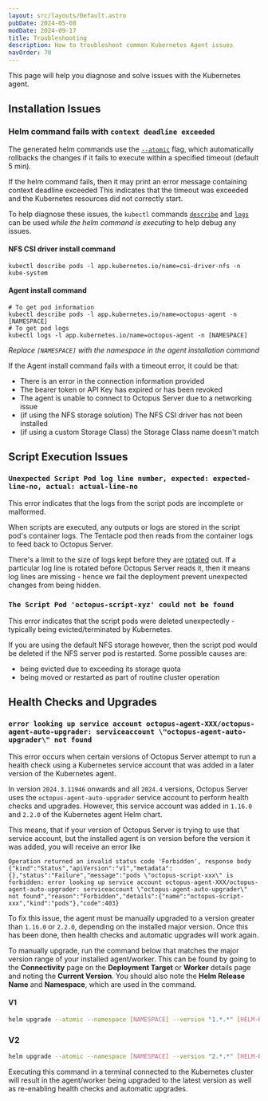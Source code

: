 ```yaml
---
layout: src/layouts/Default.astro
pubDate: 2024-05-08
modDate: 2024-09-17
title: Troubleshooting
description: How to troubleshoot common Kubernetes Agent issues
navOrder: 70
---
```


This page will help you diagnose and solve issues with the Kubernetes agent.

## Installation Issues

### Helm command fails with `context deadline exceeded`

The generated helm commands use the [`--atomic`](https://helm.sh/docs/helm/helm_upgrade/#options) flag, which automatically rollbacks the changes if it fails to execute within a specified timeout (default 5 min).

If the helm command fails, then it may print an error message containing context deadline exceeded
This indicates that the timeout was exceeded and the Kubernetes resources did not correctly start.

To help diagnose these issues, the `kubectl` commands [`describe`](https://kubernetes.io/docs/reference/kubectl/generated/kubectl_describe/) and [`logs`](https://kubernetes.io/docs/reference/kubectl/generated/kubectl_logs/) can be used _while the helm command is executing_ to help debug any issues.

#### NFS CSI driver install command

```
kubectl describe pods -l app.kubernetes.io/name=csi-driver-nfs -n kube-system
```

#### Agent install command

```
# To get pod information
kubectl describe pods -l app.kubernetes.io/name=octopus-agent -n [NAMESPACE]
# To get pod logs
kubectl logs -l app.kubernetes.io/name=octopus-agent -n [NAMESPACE]
```
_Replace `[NAMESPACE]` with the namespace in the agent installation command_

If the Agent install command fails with a timeout error, it could be that:

- There is an error in the connection information provided
- The bearer token or API Key has expired or has been revoked
- The agent is unable to connect to Octopus Server due to a networking issue
- (if using the NFS storage solution) The NFS CSI driver has not been installed
- (if using a custom Storage Class) the Storage Class name doesn't match

## Script Execution Issues

### `Unexpected Script Pod log line number, expected: expected-line-no, actual: actual-line-no` 

This error indicates that the logs from the script pods are incomplete or malformed. 

When scripts are executed, any outputs or logs are stored in the script pod's container logs. The Tentacle pod then reads from the container logs to feed back to Octopus Server.

There's a limit to the size of logs kept before they are [rotated](https://kubernetes.io/docs/concepts/cluster-administration/logging/#log-rotation) out. If a particular log line is rotated before Octopus Server reads it, then it means log lines are missing - hence we fail the deployment prevent unexpected changes from being hidden.

### `The Script Pod 'octopus-script-xyz' could not be found`

This error indicates that the script pods were deleted unexpectedly - typically being evicted/terminated by Kubernetes.

If you are using the default NFS storage however, then the script pod would be deleted if the NFS server pod is restarted. Some possible causes are:

- being evicted due to exceeding its storage quota
- being moved or restarted as part of routine cluster operation

## Health Checks and Upgrades

### `error looking up service account octopus-agent-XXX/octopus-agent-auto-upgrader: serviceaccount \"octopus-agent-auto-upgrader\" not found`

This error occurs when certain versions of Octopus Server attempt to run a health check using a Kubernetes service account that was added in a later version of the Kubernetes agent.

In version `2024.3.11946` onwards and all `2024.4` versions, Octopus Server uses the `octopus-agent-auto-upgrader` service account to perform health checks and upgrades. However, this service account was added in `1.16.0` and `2.2.0` of the Kubernetes agent Helm chart.

This means, that if your version of Octopus Server is trying to use that service account, but the installed agent is on version before the version it was added, you will receive an error like

```
Operation returned an invalid status code 'Forbidden', response body {"kind":"Status","apiVersion":"v1","metadata":{},"status":"Failure","message":"pods \"octopus-script-xxx\" is forbidden: error looking up service account octopus-agent-XXX/octopus-agent-auto-upgrader: serviceaccount \"octopus-agent-auto-upgrader\" not found","reason":"Forbidden","details":{"name":"octopus-script-xxx","kind":"pods"},"code":403}
```

To fix this issue, the agent must be manually upgraded to a version greater than `1.16.0` or `2.2.0`, depending on the installed major version. Once this has been done, then health checks and automatic upgrades will work again.

To manually upgrade, run the command below that matches the major version range of your installed agent/worker. This can be found by going to the **Connectivity** page on the **Deployment Target** or **Worker** details page and noting the **Current Version**. You should also note the **Helm Release Name** and **Namespace**, which are used in the command.

#### V1

```bash
helm upgrade --atomic --namespace [NAMESPACE] --version "1.*.*" [HELM-RELEASE-NAME] oci://registry-1.docker.io/octopusdeploy/kubernetes-agent
```

### V2

```bash
helm upgrade --atomic --namespace [NAMESPACE] --version "2.*.*" [HELM-RELEASE-NAME] oci://registry-1.docker.io/octopusdeploy/kubernetes-agent
```

Executing this command in a terminal connected to the Kubernetes cluster will result in the agent/worker being upgraded to the latest version as well as re-enabling health checks and automatic upgrades.